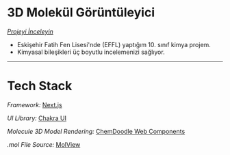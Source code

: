 # 3D Molekül Görüntüleyici

[_Projeyi İnceleyin_](https://3d-molecule-viewer.vercel.app/)

- Eskişehir Fatih Fen Lisesi'nde (EFFL) yaptığım 10. sınıf kimya projem.
- Kimyasal bileşikleri üç boyutlu incelemenizi sağlıyor.

<hr/>

# Tech Stack

_Framework:_ [Next.js](https://nextjs.org/)

_UI Library:_ [Chakra UI](https://chakra-ui.com/)

_Molecule 3D Model Rendering:_ [ChemDoodle Web Components](https://web.chemdoodle.com/)

_.mol File Source:_ [MolView](https://molview.org/)
